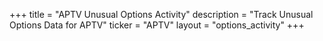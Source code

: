+++
title = "APTV Unusual Options Activity"
description = "Track Unusual Options Data for APTV"
ticker = "APTV"
layout = "options_activity"
+++

